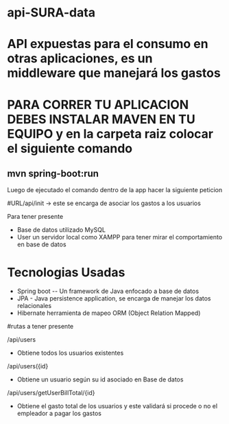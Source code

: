 # api-SURA-data

# API expuestas para el consumo en otras aplicaciones, es un middleware que manejará los gastos

# PARA CORRER TU APLICACION DEBES INSTALAR MAVEN EN TU EQUIPO y en la carpeta raiz colocar el siguiente comando

## mvn spring-boot:run

Luego de ejecutado el comando dentro de la app hacer la siguiente peticion

#URL/api/init -> este se encarga de asociar los gastos a los usuarios

Para tener presente

- Base de datos utilizado MySQL
- User un servidor local como XAMPP para tener mirar el comportamiento en base de datos

# Tecnologias Usadas

- Spring boot -- Un framework de Java enfocado a base de datos
- JPA - Java persistence application, se encarga de manejar los datos relacionales
- Hibernate herramienta de mapeo ORM (Object Relation Mapped)


#rutas a tener presente

/api/users
- Obtiene todos los usuarios existentes

/api/users({id}
- Obtiene un usuario según su id asociado en Base de datos

/api/users/getUserBillTotal/{id}
- Obtiene el gasto total de los usuarios y este validará si procede o no el empleador a pagar los gastos
